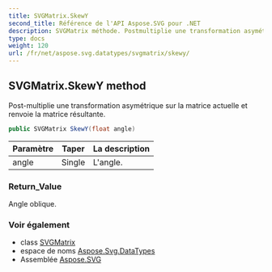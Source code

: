 ```yaml
---
title: SVGMatrix.SkewY
second_title: Référence de l'API Aspose.SVG pour .NET
description: SVGMatrix méthode. Postmultiplie une transformation asymétrique sur la matrice actuelle et renvoie la matrice résultante.
type: docs
weight: 120
url: /fr/net/aspose.svg.datatypes/svgmatrix/skewy/
---
```

## SVGMatrix.SkewY method

Post-multiplie une transformation asymétrique sur la matrice actuelle et renvoie la matrice résultante.

```csharp
public SVGMatrix SkewY(float angle)
```

| Paramètre | Taper | La description |
| --- | --- | --- |
| angle | Single | L'angle. |

### Return_Value

Angle oblique.

### Voir également

* class [SVGMatrix](../)
* espace de noms [Aspose.Svg.DataTypes](../../svgmatrix/)
* Assemblée [Aspose.SVG](../../../)


